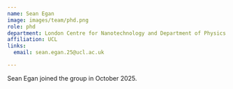 ```yaml
---
name: Sean Egan
image: images/team/phd.png
role: phd
department: London Centre for Nanotechnology and Department of Physics & Astronomy
affiliation: UCL
links:
  email: sean.egan.25@ucl.ac.uk

---
```

Sean Egan joined the group in October 2025.